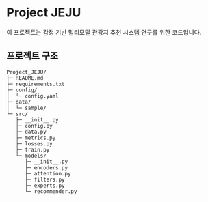 # Project JEJU

이 프로젝트는 감정 기반 멀티모달 관광지 추천 시스템 연구를 위한 코드입니다.

## 프로젝트 구조
```
Project_JEJU/
├─ README.md
├─ requirements.txt
├─ config/
│  └─ config.yaml
├─ data/
│  └─ sample/
└─ src/
   ├─ __init__.py
   ├─ config.py
   ├─ data.py
   ├─ metrics.py
   ├─ losses.py
   ├─ train.py
   └─ models/
      ├─ __init__.py
      ├─ encoders.py
      ├─ attention.py
      ├─ filters.py
      ├─ experts.py
      └─ recommender.py
```
